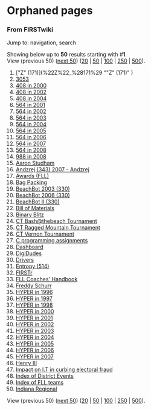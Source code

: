 # Orphaned pages

### From FIRSTwiki

Jump to: navigation, search

Showing below up to **50** results starting with #**1**.  
View (previous 50) ([next
50](/index.php?title=Special:Lonelypages&limit=50&offset=50))
([20](/index.php?title=Special:Lonelypages&limit=20&offset=0) |
[50](/index.php?title=Special:Lonelypages&limit=50&offset=0) |
[100](/index.php?title=Special:Lonelypages&limit=100&offset=0) |
[250](/index.php?title=Special:Lonelypages&limit=250&offset=0) |
[500](/index.php?title=Special:Lonelypages&limit=500&offset=0)).

  1. ["Z" (171)](%22Z%22_%28171%29 ""Z" \(171\)" )
  2. [3053](3053 "3053" )
  3. [408 in 2000](408_in_2000 "408 in 2000" )
  4. [408 in 2002](408_in_2002 "408 in 2002" )
  5. [408 in 2004](408_in_2004 "408 in 2004" )
  6. [564 in 2001](564_in_2001 "564 in 2001" )
  7. [564 in 2002](564_in_2002 "564 in 2002" )
  8. [564 in 2003](564_in_2003 "564 in 2003" )
  9. [564 in 2004](564_in_2004 "564 in 2004" )
  10. [564 in 2005](564_in_2005 "564 in 2005" )
  11. [564 in 2006](564_in_2006 "564 in 2006" )
  12. [564 in 2007](564_in_2007 "564 in 2007" )
  13. [564 in 2008](564_in_2008 "564 in 2008" )
  14. [988 in 2008](988_in_2008 "988 in 2008" )
  15. [Aaron Studham](Aaron_Studham "Aaron Studham" )
  16. [Andzrej (343) 2007 - Andzrej](Andzrej_%28343%29_2007_-_Andzrej "Andzrej \(343\) 2007 - Andzrej" )
  17. [Awards (FLL)](Awards_%28FLL%29 "Awards \(FLL\)" )
  18. [Bag Packing](Bag_Packing "Bag Packing" )
  19. [BeachBot 2003 (330)](BeachBot_2003_%28330%29 "BeachBot 2003 \(330\)" )
  20. [BeachBot 2006 (330)](BeachBot_2006_%28330%29 "BeachBot 2006 \(330\)" )
  21. [BeachBot II (330)](BeachBot_II_%28330%29 "BeachBot II \(330\)" )
  22. [Bill of Materials](Bill_of_Materials "Bill of Materials" )
  23. [Binary Blitz](Binary_Blitz "Binary Blitz" )
  24. [CT Bash@thebeach Tournament](CT_Bash%40thebeach_Tournament "CT Bash@thebeach Tournament" )
  25. [CT Ragged Mountain Tournament](CT_Ragged_Mountain_Tournament "CT Ragged Mountain Tournament" )
  26. [CT Vernon Tournament](CT_Vernon_Tournament "CT Vernon Tournament" )
  27. [C programming assignments](C_programming_assignments "C programming assignments" )
  28. [Dashboard](Dashboard "Dashboard" )
  29. [DigiDudes](DigiDudes "DigiDudes" )
  30. [Drivers](Drivers "Drivers" )
  31. [Entropy (514)](Entropy_%28514%29 "Entropy \(514\)" )
  32. [FIRSTr](FIRSTr "FIRSTr" )
  33. [FLL Coaches' Handbook](FLL_Coaches%27_Handbook "FLL Coaches' Handbook" )
  34. [Freddy Schurr](Freddy_Schurr "Freddy Schurr" )
  35. [HYPER in 1996](HYPER_in_1996 "HYPER in 1996" )
  36. [HYPER in 1997](HYPER_in_1997 "HYPER in 1997" )
  37. [HYPER in 1998](HYPER_in_1998 "HYPER in 1998" )
  38. [HYPER in 2000](HYPER_in_2000 "HYPER in 2000" )
  39. [HYPER in 2001](HYPER_in_2001 "HYPER in 2001" )
  40. [HYPER in 2002](HYPER_in_2002 "HYPER in 2002" )
  41. [HYPER in 2003](HYPER_in_2003 "HYPER in 2003" )
  42. [HYPER in 2004](HYPER_in_2004 "HYPER in 2004" )
  43. [HYPER in 2005](HYPER_in_2005 "HYPER in 2005" )
  44. [HYPER in 2006](HYPER_in_2006 "HYPER in 2006" )
  45. [HYPER in 2007](HYPER_in_2007 "HYPER in 2007" )
  46. [Henry III](Henry_III "Henry III" )
  47. [Impact on I.T in curbing electoral fraud](Impact_on_I.T_in_curbing_electoral_fraud "Impact on I.T in curbing electoral fraud" )
  48. [Index of District Events](Index_of_District_Events "Index of District Events" )
  49. [Index of FLL teams](Index_of_FLL_teams "Index of FLL teams" )
  50. [Indiana Regional](Indiana_Regional "Indiana Regional" )

View (previous 50) ([next
50](/index.php?title=Special:Lonelypages&limit=50&offset=50))
([20](/index.php?title=Special:Lonelypages&limit=20&offset=0) |
[50](/index.php?title=Special:Lonelypages&limit=50&offset=0) |
[100](/index.php?title=Special:Lonelypages&limit=100&offset=0) |
[250](/index.php?title=Special:Lonelypages&limit=250&offset=0) |
[500](/index.php?title=Special:Lonelypages&limit=500&offset=0)).

